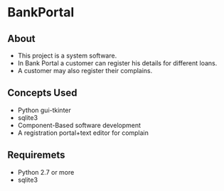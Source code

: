 # BankPortal
## About
- This project is a system software.
- In Bank Portal a customer can register his details for different loans.
- A customer may also register their complains.
## Concepts Used
- Python gui-tkinter
- sqlite3
- Component-Based software development
- A registration portal+text editor for complain
## Requiremets
- Python 2.7 or more
- sqlite3
